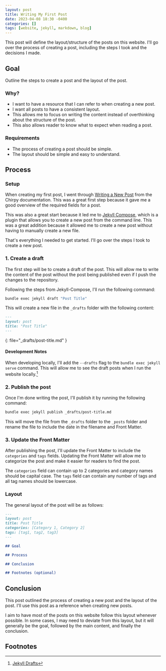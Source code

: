 ```yaml
---
layout: post
title: Writing My First Post
date: 2023-04-08 18:30 -0400
categories: []
tags: [website, jekyll, markdown, blog]
---
```


This post will define the layout/structure of the posts on this website. I'll go over the process of creating a post, including the steps I took and the decisions I made.

## Goal

Outline the steps to create a post and the layout of the post.

### Why?

- I want to have a resource that I can refer to when creating a new post.
- I want all posts to have a consistent layout.
- This allows me to focus on writing the content instead of overthinking about the structure of the post.
- This also allows reader to know what to expect when reading a post.

### Requirements

- The process of creating a post should be simple.
- The layout should be simple and easy to understand.

## Process

### Setup

When creating my first post, I went through [Writing a New Post](https://chirpy.cotes.page/posts/write-a-new-post/) from the Chirpy documentation. This was a great first step because it gave me a good overview of the required fields for a post.

This was also a great start because it led me to [Jekyll Compose](https://github.com/jekyll/jekyll-compose), which is a plugin that allows you to create a new post from the command line. This was a great addition because it allowed me to create a new post without having to manually create a new file.

That's everything I needed to get started. I'll go over the steps I took to create a new post.

### 1. Create a draft

The first step will be to create a draft of the post. This will allow me to write the content of the post without the post being published even if I push the changes to the repository.

Following the steps from Jekyll-Compose, I'll run the following command:

```bash
bundle exec jekyll draft "Post Title"
```

This will create a new file in the `_drafts` folder with the following content:

<!-- prettier-ignore-start -->
```markdown
---
layout: post
title: "Post Title"
---

```
{: file="_drafts/post-title.md" }
<!-- prettier-ignore-end -->

#### Development Notes

When developing locally, I'll add the `--drafts` flag to the `bundle exec jekyll serve` command. This will allow me to see the draft posts when I run the website locally.[^1]

### 2. Publish the post

Once I'm done writing the post, I'll publish it by running the following command:

```bash
bundle exec jekyll publish _drafts/post-title.md
```

This will move the file from the `_drafts` folder to the `_posts` folder and rename the file to include the date in the filename and Front Matter.

### 3. Update the Front Matter

After publishing the post, I'll update the Front Matter to include the `categories` and `tags` fields. Updating the Front Matter will allow me to categorize the post and make it easier for readers to find the post.

The `categories` field can contain up to 2 categories and category names should be capital case. The `tags` field can contain any number of tags and all tag names should be lowercase.

### Layout

The general layout of the post will be as follows:

```markdown
---
layout: post
title: Post Title
categories: [Category 1, Category 2]
tags: [tag1, tag2, tag3]
---

## Goal

## Process

## Conclusion

## Footnotes (optional)
```

## Conclusion

This post outlined the process of creating a new post and the layout of the post. I'll use this post as a reference when creating new posts.

I aim to have most of the posts on this website follow this layout whenever possible. In some cases, I may need to deviate from this layout, but it will generally be the goal, followed by the main content, and finally the conclusion.

## Footnotes

[^1]: [Jekyll Drafts](https://jekyllrb.com/docs/posts/#drafts)
